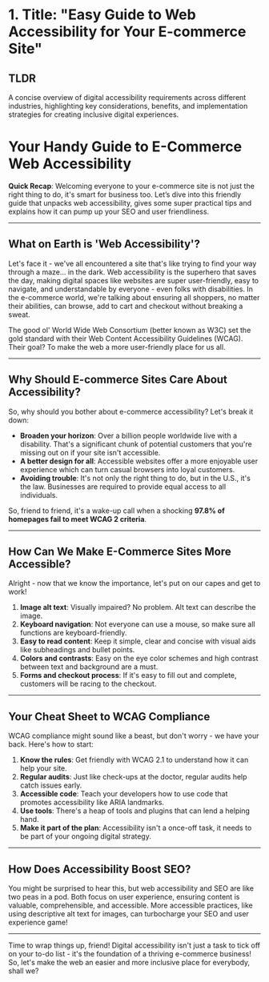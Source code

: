 # 1. Title: "Easy Guide to Web Accessibility for Your E-commerce Site"

## TLDR
A concise overview of digital accessibility requirements across different industries, highlighting key considerations, benefits, and implementation strategies for creating inclusive digital experiences.

# Your Handy Guide to E-Commerce Web Accessibility

**Quick Recap**: Welcoming everyone to your e-commerce site is not just the right thing to do, it's smart for business too. Let’s dive into this friendly guide that unpacks web accessibility, gives some super practical tips and explains how it can pump up your SEO and user friendliness.

---

## What on Earth is 'Web Accessibility'?

Let's face it - we've all encountered a site that's like trying to find your way through a maze... in the dark. Web accessibility is the superhero that saves the day, making digital spaces like websites are super user-friendly, easy to navigate, and understandable by everyone - even folks with disabilities. In the e-commerce world, we're talking about ensuring all shoppers, no matter their abilities, can browse, add to cart and checkout without breaking a sweat.

The good ol' World Wide Web Consortium (better known as W3C) set the gold standard with their Web Content Accessibility Guidelines (WCAG). Their goal? To make the web a more user-friendly place for us all.

---

## Why Should E-commerce Sites Care About Accessibility?

So, why should you bother about e-commerce accessibility? Let's break it down:

 * **Broaden your horizon**: Over a billion people worldwide live with a disability. That's a significant chunk of potential customers that you're missing out on if your site isn't accessible.
 * **A better design for all**: Accessible websites offer a more enjoyable user experience which can turn casual browsers into loyal customers.
 * **Avoiding trouble**: It's not only the right thing to do, but in the U.S., it's the law. Businesses are required to provide equal access to all individuals.

So, friend to friend, it's a wake-up call when a shocking **97.8% of homepages fail to meet WCAG 2 criteria**.

---

## How Can We Make E-Commerce Sites More Accessible?

Alright - now that we know the importance, let's put on our capes and get to work!

1. **Image alt text**: Visually impaired? No problem. Alt text can describe the image.
2. **Keyboard navigation**: Not everyone can use a mouse, so make sure all functions are keyboard-friendly.
3. **Easy to read content**: Keep it simple, clear and concise with visual aids like subheadings and bullet points.
4. **Colors and contrasts**: Easy on the eye color schemes and high contrast between text and background are a must.
5. **Forms and checkout process**: If it's easy to fill out and complete, customers will be racing to the checkout.

---

## Your Cheat Sheet to WCAG Compliance

WCAG compliance might sound like a beast, but don't worry - we have your back. Here's how to start:

1. **Know the rules**: Get friendly with WCAG 2.1 to understand how it can help your site.
2. **Regular audits**: Just like check-ups at the doctor, regular audits help catch issues early.
3. **Accessible code**: Teach your developers how to use code that promotes accessibility like ARIA landmarks.
4. **Use tools**: There's a heap of tools and plugins that can lend a helping hand.
5. **Make it part of the plan**: Accessibility isn't a once-off task, it needs to be part of your ongoing digital strategy.

---

## How Does Accessibility Boost SEO?

You might be surprised to hear this, but web accessibility and SEO are like two peas in a pod. Both focus on user experience, ensuring content is valuable, comprehensible, and accessible. More accessible practices, like using descriptive alt text for images, can turbocharge your SEO and user experience game!

---

Time to wrap things up, friend! Digital accessibility isn't just a task to tick off on your to-do list - it's the foundation of a thriving e-commerce business! So, let's make the web an easier and more inclusive place for everybody, shall we?